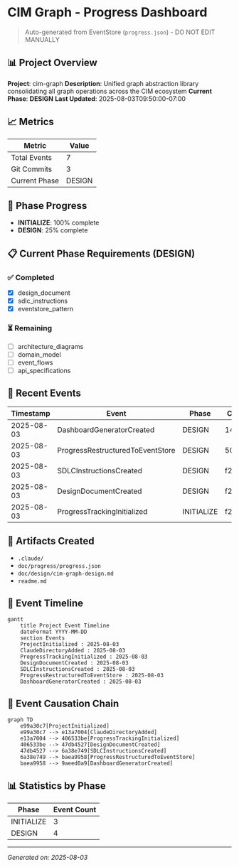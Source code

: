 # CIM Graph - Progress Dashboard

> Auto-generated from EventStore (`progress.json`) - DO NOT EDIT MANUALLY

## 📊 Project Overview

**Project**: cim-graph
**Description**: Unified graph abstraction library consolidating all graph operations across the CIM ecosystem
**Current Phase**: **DESIGN**
**Last Updated**: 2025-08-03T09:50:00-07:00

## 📈 Metrics

| Metric | Value |
|--------|-------|
| Total Events | 7 |
| Git Commits | 3 |
| Current Phase | DESIGN |

## 🎯 Phase Progress

- **INITIALIZE**: 100% complete
- **DESIGN**: 25% complete

## 📋 Current Phase Requirements (DESIGN)

### ✅ Completed
- [x] design_document
- [x] sdlc_instructions
- [x] eventstore_pattern

### ⏳ Remaining
- [ ] architecture_diagrams
- [ ] domain_model
- [ ] event_flows
- [ ] api_specifications

## 🔄 Recent Events

| Timestamp | Event | Phase | Commit |
|-----------|-------|-------|--------|
| 2025-08-03 | DashboardGeneratorCreated | DESIGN | 14a97ec |
| 2025-08-03 | ProgressRestructuredToEventStore | DESIGN | 50db5e1 |
| 2025-08-03 | SDLCInstructionsCreated | DESIGN | f24f824 |
| 2025-08-03 | DesignDocumentCreated | DESIGN | f24f824 |
| 2025-08-03 | ProgressTrackingInitialized | INITIALIZE | f24f824 |

## 📁 Artifacts Created

- `.claude/`
- `doc/progress/progress.json`
- `doc/design/cim-graph-design.md`
- `readme.md`

## 📅 Event Timeline

```mermaid
gantt
    title Project Event Timeline
    dateFormat YYYY-MM-DD
    section Events
    ProjectInitialized : 2025-08-03
    ClaudeDirectoryAdded : 2025-08-03
    ProgressTrackingInitialized : 2025-08-03
    DesignDocumentCreated : 2025-08-03
    SDLCInstructionsCreated : 2025-08-03
    ProgressRestructuredToEventStore : 2025-08-03
    DashboardGeneratorCreated : 2025-08-03
```

## 🔗 Event Causation Chain

```mermaid
graph TD
    e99a30c7[ProjectInitialized]
    e99a30c7 --> e13a7004[ClaudeDirectoryAdded]
    e13a7004 --> 406533be[ProgressTrackingInitialized]
    406533be --> 47db4527[DesignDocumentCreated]
    47db4527 --> 6a38e749[SDLCInstructionsCreated]
    6a38e749 --> baea9958[ProgressRestructuredToEventStore]
    baea9958 --> 9aeed0a9[DashboardGeneratorCreated]
```

## 📊 Statistics by Phase

| Phase | Event Count |
|-------|-------------|
| INITIALIZE | 3 |
| DESIGN | 4 |

---

_Generated on: 2025-08-03_
